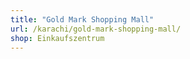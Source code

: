 ```yaml
---
title: "Gold Mark Shopping Mall"
url: /karachi/gold-mark-shopping-mall/
shop: Einkaufszentrum
---
```


